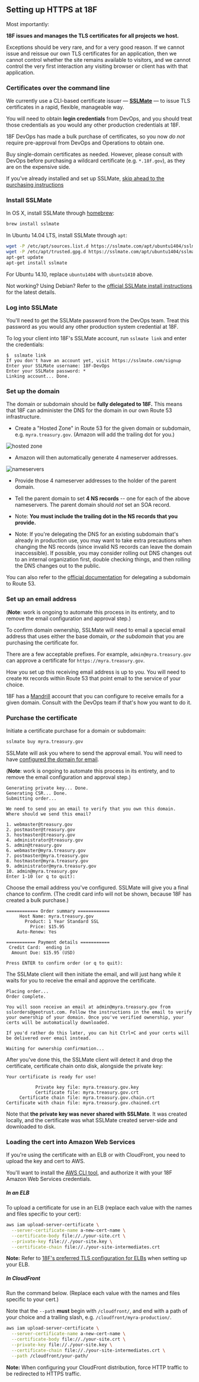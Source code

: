 ## Setting up HTTPS at 18F

Most importantly:

**18F issues and manages the TLS certificates for all projects we host.**

Exceptions should be very rare, and for a very good reason. If we cannot issue and reissue our own TLS certificates for an application, then we cannot control whether the site remains available to visitors, and we cannot control the very first interaction any visiting browser or client has with that application.

### Certificates over the command line

We currently use a CLI-based certificate issuer — **[SSLMate](https://sslmate.com)** — to issue TLS certificates in a rapid, flexible, manageable way.

You will need to obtain **login credentials** from DevOps, and you should treat those credentials as you would any other production credentials at 18F.

18F DevOps has made a bulk purchase of certificates, so you now _do not_ require pre-approval from DevOps and Operations to obtain one.

Buy single-domain certificates as needed. However, please consult with DevOps before purchasing a wildcard certificate (e.g. `*.18f.gov`), as they are on the expensive side.

If you've already installed and set up SSLMate, [skip ahead to the purchasing instructions](#set-up-the-domain)

### Install SSLMate

In OS X, install SSLMate through [homebrew](http://brew.sh):

```bash
brew install sslmate
```

In Ubuntu 14.04 LTS, install SSLMate through `apt`:

```bash
wget -P /etc/apt/sources.list.d https://sslmate.com/apt/ubuntu1404/sslmate.list
wget -P /etc/apt/trusted.gpg.d https://sslmate.com/apt/ubuntu1404/sslmate.gpg
apt-get update
apt-get install sslmate
```

For Ubuntu 14.10, replace `ubuntu1404` with `ubuntu1410` above.

Not working? Using Debian? Refer to the [official SSLMate install instructions](https://sslmate.com/help/install) for the latest details.

### Log into SSLMate

You'll need to get the SSLMate password from the DevOps team. Treat this password as you would any other production system credential at 18F.

To log your client into 18F's SSLMate account, run `sslmate link` and enter the credentials:

```
$  sslmate link
If you don't have an account yet, visit https://sslmate.com/signup
Enter your SSLMate username: 18F-DevOps
Enter your SSLMate password: *
Linking account... Done.
```

### Set up the domain

The domain or subdomain should be **fully delegated to 18F.** This means that 18F can administer the DNS for the domain in our own Route 53 infrastructure.

* Create a "Hosted Zone" in Route 53 for the given domain or subdomain, e.g. `myra.treasury.gov`. (Amazon will add the trailing dot for you.)

![hosted zone](images/route53.png)

* Amazon will then automatically generate 4 nameserver addresses.

![nameservers](images/ns-records.png)

* Provide those 4 nameserver addresses to the holder of the parent domain.
* Tell the parent domain to set **4 NS records** -- one for each of the above nameservers. The parent domain should _not_ set an SOA record.

* Note: **You must include the trailing dot in the NS records that you provide.**
* Note: If you're delegating the DNS for an existing subdomain that's already in production use, you may want to take extra precautions when changing the NS records (since invalid NS records can leave the domain inaccessible). If possible, you may consider rolling out DNS changes out to an internal organization first, double checking things, and then rolling the DNS changes out to the public.

You can also refer to the [official documentation](http://docs.aws.amazon.com/Route53/latest/DeveloperGuide/CreatingNewSubdomain.html) for delegating a subdomain to Route 53.

### Set up an email address

(**Note**: work is ongoing to automate this process in its entirety, and to remove the email configuration and approval step.)

To confirm domain ownership, SSLMate will need to email a special email address that uses either the base domain, _or the subdomain_ that you are purchasing the certificate for.

There are a few acceptable prefixes. For example, `admin@myra.treasury.gov` can approve a certificate for `https://myra.treasury.gov`.

How you set up this receiving email address is up to you. You will need to create `MX` records within Route 53 that point email to the service of your choice.

18F has a [Mandrill](https://mandrillapp.com) account that you can configure to receive emails for a given domain. Consult with the DevOps team if that's how you want to do it.


### Purchase the certificate

Initiate a certificate purchase for a domain or subdomain:

```bash
sslmate buy myra.treasury.gov
```

SSLMate will ask you where to send the approval email. You will need to have [configured the domain for email](#set-up-an-email-address).

(**Note**: work is ongoing to automate this process in its entirety, and to remove the email configuration and approval step.)

```
Generating private key... Done.
Generating CSR... Done.
Submitting order...

We need to send you an email to verify that you own this domain.
Where should we send this email?

1. webmaster@treasury.gov
2. postmaster@treasury.gov
3. hostmaster@treasury.gov
4. administrator@treasury.gov
5. admin@treasury.gov
6. webmaster@myra.treasury.gov
7. postmaster@myra.treasury.gov
8. hostmaster@myra.treasury.gov
9. administrator@myra.treasury.gov
10. admin@myra.treasury.gov
Enter 1-10 (or q to quit):
```

Choose the email address you've configured. SSLMate will give you a final chance to confirm. (The credit card info will not be shown, because 18F has created a bulk purchase.)

```
============ Order summary ============
     Host Name: myra.treasury.gov
       Product: 1 Year Standard SSL
         Price: $15.95
    Auto-Renew: Yes

=========== Payment details ===========
 Credit Card:  ending in
  Amount Due: $15.95 (USD)

Press ENTER to confirm order (or q to quit):
```

The SSLMate client will then initiate the email, and will just hang while it waits for you to receive the email and approve the certificate.

```
Placing order...
Order complete.

You will soon receive an email at admin@myra.treasury.gov from sslorders@geotrust.com. Follow the instructions in the email to verify your ownership of your domain. Once you've verified ownership, your certs will be automatically downloaded.

If you'd rather do this later, you can hit Ctrl+C and your certs will be delivered over email instead.

Waiting for ownership confirmation...
```

After you've done this, the SSLMate client will detect it and drop the certificate, certificate chain onto disk, alongside the private key:

```
Your certificate is ready for use!

           Private key file: myra.treasury.gov.key
           Certificate file: myra.treasury.gov.crt
     Certificate chain file: myra.treasury.gov.chain.crt
Certificate with chain file: myra.treasury.gov.chained.crt
```

Note that **the private key was never shared with SSLMate**. It was created locally, and the certificate was what SSLMate created server-side and downloaded to disk.

### Loading the cert into Amazon Web Services

If you're using the certificate with an ELB or with CloudFront, you need to upload the key and cert to AWS.

You'll want to install the [AWS CLI tool](https://aws.amazon.com/cli/), and authorize it with your 18F Amazon Web Services credentials.

##### In an ELB

To upload a certificate for use in an ELB (replace each value with the names and files specific to your cert):

```bash
aws iam upload-server-certificate \
  --server-certificate-name a-new-cert-name \
  --certificate-body file://./your-site.crt \
  --private-key file://./your-site.key \
  --certificate-chain file://./your-site-intermediates.crt
```

**Note:** Refer to [18F's preferred TLS configuration for ELBs](https://github.com/18F/tls-standards/blob/master/configuration/elb.md) when setting up your ELB.

##### In CloudFront

Run the command below. (Replace each value with the names and files specific to your cert.)

Note that the `--path` **must** begin with `/cloudfront/`, and end with a path of your choice and a trailing slash, e.g. `/cloudfront/myra-production/`.

```bash
aws iam upload-server-certificate \
  --server-certificate-name a-new-cert-name \
  --certificate-body file://./your-site.crt \
  --private-key file://./your-site.key \
  --certificate-chain file://./your-site-intermediates.crt \
  --path /cloudfront/your-path/
```

**Note:** When configuring your CloudFront distribution, force HTTP traffic to be redirected to HTTPS traffic.
